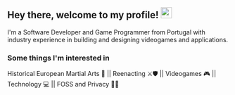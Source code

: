 ## Hey there, welcome to my profile! <img src="https://media.giphy.com/media/hvRJCLFzcasrR4ia7z/giphy.gif" width="25px">

I'm a Software Developer and Game Programmer from Portugal with industry experience in building and designing videogames and applications.

### Some things I'm interested in

Historical European Martial Arts 🤺 || Reenacting ⚔️🛡️ || Videogames 🎮 || Technology 💻 || FOSS and Privacy 👨‍💻

<!--
**JoaoAVDuarte/JoaoAVDuarte** is a ✨ _special_ ✨ repository because its `README.md` (this file) appears on your GitHub profile.

Here are some ideas to get you started:

- 🔭 I’m currently working on ...
- 🌱 I’m currently learning ...
- 👯 I’m looking to collaborate on ...
- 🤔 I’m looking for help with ...
- 💬 Ask me about ...
- 📫 How to reach me: ...
- 😄 Pronouns: ...
- ⚡ Fun fact: ...
-->
